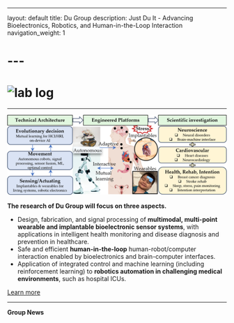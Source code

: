 ---
layout: default
title: Du Group 
description: Just Du It - Advancing Bioelectronics, Robotics, and Human-in-the-Loop Interaction
navigation_weight: 1

# ---

# ![lab log](lab_cover.png)
---------
![lab focus](group_focus.png)

**The research of Du Group will focus on three aspects.**
* Design, fabrication, and signal processing of **multimodal, multi-point wearable and implantable bioelectronic sensor systems**, with applications in intelligent health monitoring and disease diagnosis and prevention in healthcare.
* Safe and efficient **human-in-the-loop** human-robot/computer interaction enabled by bioelectronics and brain-computer interfaces.
* Application of integrated control and machine learning (including reinforcement learning) to **robotics automation in challenging medical environments**, such as hospital ICUs.

[Learn more](./research)

---------

**Group News**


